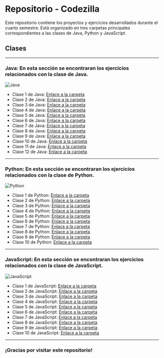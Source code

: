 # Repositorio - Codezilla

Este repositorio contiene los proyectos y ejercicios desarrollados durante el cuarto semestre. Está organizado en tres carpetas principales correspondientes a las clases de Java, Python y JavaScript.

## Clases
___

### Java: En esta sección se encontraran los ejercicios relacionados con la clase de Java.

![Java](https://cdn.iconscout.com/icon/free/png-256/java-60-1174953.png)

- Clase 1 de Java: [Enlace a la carpeta]()
- Clase 2 de Java: [Enlace a la carpeta]()
- Clase 3 de Java: [Enlace a la carpeta]()
- Clase 4 de Java: [Enlace a la carpeta]()
- Clase 5 de Java: [Enlace a la carpeta]()
- Clase 6 de Java: [Enlace a la carpeta]()
- Clase 7 de Java: [Enlace a la carpeta]()
- Clase 8 de Java: [Enlace a la carpeta]()
- Clase 9 de Java: [Enlace a la carpeta]()
- Clase 10 de Java: [Enlace a la carpeta]()
- Clase 11 de Java: [Enlace a la carpeta]()
- Clase 12 de Java: [Enlace a la carpeta]()

___

### Python: En esta sección se encontraran los ejercicios relacionados con la clase de Python.

![Python](https://cdn.iconscout.com/icon/free/png-512/free-python-2-226051.png?f=webp&w=256)

- Clase 1 de Python: [Enlace a la carpeta]()
- Clase 2 de Python: [Enlace a la carpeta]()
- Clase 3 de Python: [Enlace a la carpeta]()
- Clase 4 de Python: [Enlace a la carpeta]()
- Clase 5 de Python: [Enlace a la carpeta]()
- Clase 6 de Python: [Enlace a la carpeta]()
- Clase 7 de Python: [Enlace a la carpeta]()
- Clase 8 de Python: [Enlace a la carpeta]()
- Clase 9 de Python: [Enlace a la carpeta]()
- Clase 10 de Python: [Enlace a la carpeta]()

___

### JavaScript: En esta sección se encontraran los ejercicios relacionados con la clase de JavaScript.

![JavaScript](https://cdn.iconscout.com/icon/free/png-256/javascript-2752148-2284965.png)

- Clase 1 de JavaScript: [Enlace a la carpeta]()
- Clase 2 de JavaScript: [Enlace a la carpeta]()
- Clase 3 de JavaScript: [Enlace a la carpeta]()
- Clase 4 de JavaScript: [Enlace a la carpeta]()
- Clase 5 de JavaScript: [Enlace a la carpeta]()
- Clase 6 de JavaScript: [Enlace a la carpeta]()
- Clase 7 de JavaScript: [Enlace a la carpeta]()
- Clase 8 de JavaScript: [Enlace a la carpeta]()
- Clase 9 de JavaScript: [Enlace a la carpeta]()
- Clase 10 de JavaScript: [Enlace a la carpeta]()
___

### ¡Gracias por visitar este repositorio!
